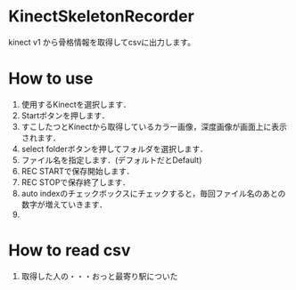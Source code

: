 # KinectSkeletonRecorder
kinect v1 から骨格情報を取得してcsvに出力します。
# How to use
1. 使用するKinectを選択します．
2. Startボタンを押します．
3. すこしたつとKinectから取得しているカラー画像，深度画像が画面上に表示されます．
4. select folderボタンを押してフォルダを選択します．
5. ファイル名を指定します．(デフォルトだとDefault)
6. REC STARTで保存開始します．
7. REC STOPで保存終了します．
8. auto indexのチェックボックスにチェックすると，毎回ファイル名のあとの数字が増えていきます．
9. 

# How to read csv
1. 取得した人の・・・おっと最寄り駅についた
